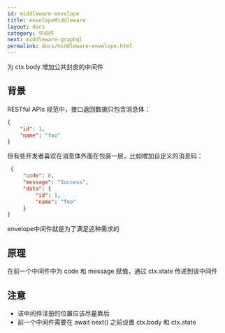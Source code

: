 ```yaml
---
id: middleware-envelope
title: envelopeMiddleware
layout: docs
category: 中间件
next: middleware-graphql
permalink: docs/middleware-envelope.html
---
```


为 ctx.body 增加公共封皮的中间件

## 背景

RESTful APIs 规范中，接口返回数据只包含消息体：
```json
{
    "id": 1,
    "name": "foo"
}
```

但有些开发者喜欢在消息体外面在包装一层，比如增加自定义的消息码：
```json
 {
     "code": 0,
     "message": "Success",
     "data": {
         "id": 1,
         "name": "foo"
     }
}
```

envelope中间件就是为了满足这种需求的

## 原理
  在前一个中间件中为 code 和 message 赋值，通过 ctx.state 传递到该中间件

## 注意
  - 该中间件注册的位置应该尽量靠后
  - 前一个中间件需要在 await next() 之前设置 ctx.body 和 ctx.state
